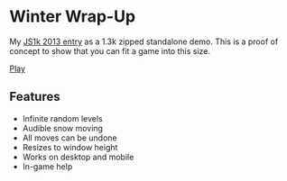 # Winter Wrap-Up

My [JS1k 2013 entry](http://js1k.com/2013-spring/demo/1460) as a 1.3k zipped standalone demo.
This is a proof of concept to show that you can fit a game into this size.

[Play](https://veu.github.io/winter-wrap-up/dist/index.html)

## Features

* Infinite random levels
* Audible snow moving
* All moves can be undone
* Resizes to window height
* Works on desktop and mobile
* In-game help